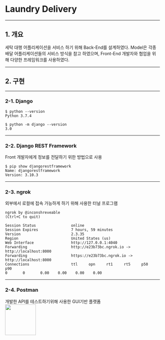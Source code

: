 # Laundry Delivery
***
## 1. 개요<br>
세탁 대행 어플리케이션을 서비스 하기 위해 Back-End를 설계하였다.
Model은 각종 배달 어플리케이션들의 서비스 방식을 참고 하였으며, Front-End 개발자와 협업을 위해 다양한 프레임워크를 사용하였다.
***
## 2. 구현 <br>
***
### 2-1. Django <br>
<pre><code>$ python --version
Python 3.7.4
</code></pre>
<pre><code>$ python -m django --version
3.0
</code></pre>
***
### 2-2. Django REST Framework
Front 개발자에게 정보를 전달하기 위한 방법으로 사용
<pre><code>$ pip show djangorestframework
Name: djangorestframework
Version: 3.10.3
</code></pre>
***
### 2-3. ngrok
외부에서 로컬에 접속 가능하게 하기 위해 사용한 터널 프로그램


<pre><code>ngrok by @inconshreveable                                                                               (Ctrl+C to quit)

Session Status                online
Session Expires               7 hours, 59 minutes
Version                       2.3.35
Region                        United States (us)
Web Interface                 http://127.0.0.1:4040
Forwarding                    http://e23b73bc.ngrok.io -> http://localhost:8000
Forwarding                    https://e23b73bc.ngrok.io -> http://localhost:8000
Connections                   ttl     opn     rt1     rt5     p50     p90                                                                                              0       0       0.00    0.00    0.00    0.00 
</code></pre>
***
### 2-4. Postman<br>
개발한 API를 테스트하기위해 사용한 GUI기반 플랫폼<br>
<img height=100 src="https://media-exp1.licdn.com/dms/image/C560BAQFF6NsJiRfdIQ/company-logo_200_200/0?e=2159024400&v=beta&t=__Uf6QioRE6C4_4JHyT7XZe0c3fKGmkZP8_M75ELB5k">

